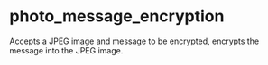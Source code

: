 # photo_message_encryption
Accepts a JPEG image and message to be encrypted, encrypts the message into the JPEG image.
